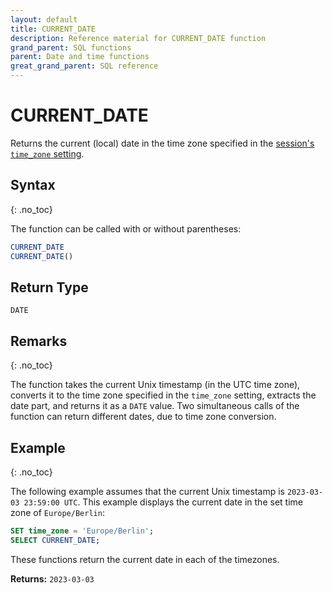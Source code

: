 ```yaml
---
layout: default
title: CURRENT_DATE
description: Reference material for CURRENT_DATE function
grand_parent: SQL functions
parent: Date and time functions
great_grand_parent: SQL reference
---
```


# CURRENT_DATE

Returns the current (local) date in the time zone specified in the [session's `time_zone` setting](../../general-reference/system-settings.md#set-time-zone).

## Syntax
{: .no_toc}

The function can be called with or without parentheses:

```sql
CURRENT_DATE
CURRENT_DATE()
```

## Return Type
`DATE`

## Remarks
{: .no_toc}

The function takes the current Unix timestamp (in the UTC time zone), converts it to the time zone specified in the `time_zone` setting, extracts the date part, and returns it as a `DATE` value.
Two simultaneous calls of the function can return different dates, due to time zone conversion.

## Example
{: .no_toc}

The following example assumes that the current Unix timestamp is `2023-03-03 23:59:00 UTC`.
This example displays the current date in the set time zone of `Europe/Berlin`: 

```sql
SET time_zone = 'Europe/Berlin';
SELECT CURRENT_DATE;  
```

These functions return the current date in each of the timezones.  

**Returns:**
`2023-03-03`


